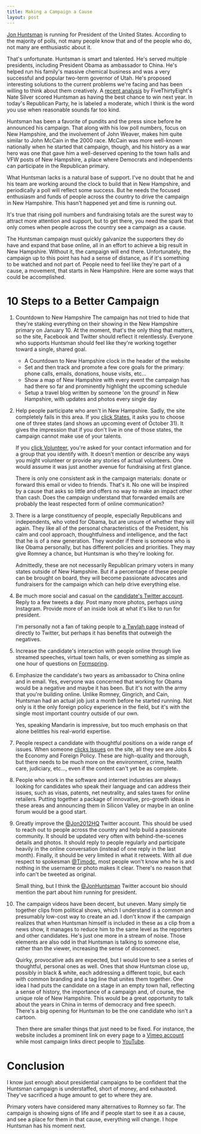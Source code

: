 ```yaml
--- 
title: Making a Campaign a Cause
layout: post
---
```


[Jon Huntsman](http://jon2012.com/) is running for President of the United States. According to the majority of polls, not many people know that and of the people who do, not many are enthusiastic about it.

That's unfortunate. Huntsman is smart and talented. He's served multiple presidents, including President Obama as ambassador to China. He's helped run his family's massive chemical business and was a very successful and popular two-term governor of Utah. He's proposed interesting solutions to the current problems we're facing and has been willing to think about them creatively. A [recent analysis](http://www.nytimes.com/interactive/2011/11/03/magazine/538-gdp-election-calculator.html?ref=magazine) by FiveThirtyEight's Nate Silver scored Huntsman as having the best chance to win next year. In today's Republican Party, he is labeled a moderate, which I think is the word you use when reasonable sounds far too kind. 

Huntsman has been a favorite of pundits and the press since before he announced his campaign. That along with his low poll numbers, focus on New Hampshire, and the involvement of John Weaver, makes him quite similar to John McCain in the 2000 race. McCain was more well-known nationally when he started that campaign, though, and his history as a war hero was one that gave him a well-deserved opening to the town halls and VFW posts of New Hampshire, a place where Democrats and independents can participate in the Republican primary.

What Huntsman lacks is a natural base of support. I've no doubt that he and his team are working around the clock to build that in New Hampshire, and periodically a poll will reflect some success. But he needs the focused enthusiasm and funds of people across the country to drive the campaign in New Hampshire. This hasn't happened yet and time is running out.

It's true that rising poll numbers and fundraising totals are the surest way to attract more attention and support, but to get there, you need the spark that only comes when people across the country see a campaign as a cause.

The Huntsman campaign must quickly galvanize the supporters they do have and expand that base online, all in an effort to  achieve a big result in New Hampshire. Without it, the campaign will end there. Unfortunately, the campaign up to this point has  had a sense of distance, as if it's something to be watched and not part of. People need to feel like they're part of a cause, a movement, that starts in New Hampshire. Here are some ways that could be accomplished.

# 10 Steps to a Better Campaign

1. Countdown to New Hampshire
The campaign has not tried to hide that they're staking everything on their showing in the New Hampshire primary on January 10. At the moment, that's the only thing that matters, so the site, Facebook and Twitter should reflect it relentlessly. Everyone who supports Huntsman should feel like they're working together toward a single, shared goal.

	* A Countdown to New Hampshire clock in the header of the website
	* Set and then track and promote a few core goals for the primary:  phone calls, emails, donations, house visits, etc...
	* Show a map of New Hampshire with every event the campaign has had there so far and prominently highlight the upcoming schedule
	* Setup a travel blog written by someone 'on the ground' in New Hampshire, with updates and photos every single day

2. Help people participate who aren't in New Hampshire. Sadly, the site completely fails in this area. If you [click States](http://jon2012.com/states), it asks you to choose one of three states (and shows an upcoming event of October 31). It gives the impression that if you don't live in one of those states, the campaign cannot make use of your talents. 

	If you [click Volunteer](http://jon2012.com/volunteer), you're asked for your contact information and for a group that you identify with. It doesn't mention or describe any ways you might volunteer or provide any stories of actual volunteers. One would assume it was just another avenue for fundraising at first glance.

	There is only one consistent ask in the campaign materials: donate or forward this email or video to friends. That's it. No one will be inspired by a cause that asks so little and offers no way to make an impact other than cash. Does the campaign understand that forwarded emails are probably the least respected form of online communication?

3. There is a large constituency of people, especially Republicans and independents, who voted for Obama, but are unsure of whether they will again. They like all of the personal characteristics of the President, his calm and cool approach, thoughtfulness and intelligence, and the fact that he is of a new generation. They wonder if there is someone who is like Obama personally, but has different policies and priorities. They may give Romney a chance, but Huntsman is who they're looking for.

	Admittedly, these are not necessarily Republican primary voters in many states outside of New Hampshire. But if a percentage of these people can be brought on board, they will become passionate advocates and fundraisers for the campaign which can help drive everything else.

4. Be much more social and casual on the [candidate's Twitter account](www.twitter.com/jonhuntsman). Reply to a few tweets a day. Post many more photos, perhaps using Instagram. Provide more of an inside look at what it's like to run for president. 

	I'm personally not a fan of taking people to [a Twylah page](http://www.twylah.com/jonhuntsman) instead of directly to Twitter, but perhaps it has benefits that outweigh the negatives.

5. Increase the candidate's interaction with people online through live streamed speeches, virtual town halls, or even something as simple as one hour of questions on [Formspring](http://formspring.com). 

6. Emphasize the candidate's two years as ambassador to China online and in email. Yes, everyone was concerned that working for Obama would be a negative and maybe it has been. But it's not with the army that you're building online. Unlike Romney, Gingrich, and Cain, Huntsman had an actual job just a month before he started running. Not only is it the only foreign policy experience in the field, but it's with the single most important country outside of our own. 

	Yes, speaking Mandarin is impressive, but too much emphasis on that alone belittles his real-world expertise.
 
7. People respect a candidate with thoughtful positions on a wide range of issues. When someone [clicks Issues](http://jon2012.com/issues) on the site, all they see are Jobs & the Economy and Foreign Policy. These are high-quality and thorough, but there needs to be much more on the environment, crime, health care, judiciary, etc…, even if the content can't yet be as complete.

8. People who work in the software and internet industries are always looking for candidates who speak their language and can address their issues, such as visas, patents, net neutrality, and sales taxes for online retailers. Putting together a package of innovative, pro-growth ideas in these areas and announcing them in Silicon Valley or maybe in an online forum would be a good start.

9. Greatly improve the [@Jon2012HQ](https://twitter.com/#!/Jon2012HQ) Twitter account. This should be used to reach out to people across the country and help build a passionate community. It should be updated very often with behind-the-scenes details and photos. It should reply to people regularly and participate heavily in the online conversation (instead of one reply in the last month). Finally, it should be very limited in what it retweets. With all due respect to spokesman [@Timodc](https://twitter.com/#!/Timodc), most people won't know who he is and nothing in the username or photo makes it clear. There's no reason that info can't be tweeted as original. 

	Small thing, but I think the [@JonHuntsman](https://twitter.com/#!/jonhuntsman) Twitter account bio should mention the part about him running for president. 

10. The campaign videos have been decent, but uneven. Many simply tie together clips from political shows, which I understand is a common and presumably low-cost way to create an ad. I don't know if the campaign realizes that when Huntsman himself is included in these as a clip from a news show, it manages to reduce him to the same level as the reporters and other candidates. He's just one more in a stream of noise. Those elements are also odd in that Huntsman is talking to someone else, rather than the viewer, increasing the sense of disconnect.

	Quirky, provocative ads are expected, but I would love to see a series of thoughtful, personal ones as well. Ones that show Huntsman close up, possibly in black & white, each addressing a different topic, but each with common branding and a tag line that unites them together. One idea I had puts the candidate on a stage in an empty town hall, reflecting a sense of history, the importance of a campaign and, of course, the unique role of New Hampshire. This would be a great opportunity to talk about the years in China in terms of democracy and free speech. There's a big opening for Huntsman to be the one candidate who isn't a cartoon.

	Then there are smaller things that just need to be fixed. For instance, the website includes a prominent link on every page to a [Vimeo account](http://vimeo.com/jon2012/videos) while most campaign links direct people to [YouTube](http://www.youtube.com/user/Jon2012HQ).

# Conclusion

I know just enough about presidential campaigns to be confident that the Huntsman campaign is understaffed, short of money, and exhausted. They've sacrificed a huge amount to get to where they are. 

Primary voters have considered many alternatives to Romney so far. The campaign is showing signs of life and if people start to see it as a cause, and see a place for them in that cause, everything will change. I hope Huntsman has his moment next.